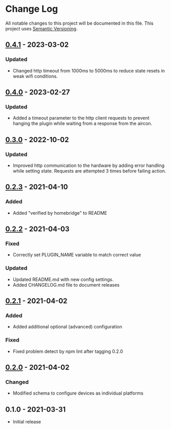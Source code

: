 # Change Log

All notable changes to this project will be documented in this file. This project uses [Semantic Versioning](https://semver.org/).


## [0.4.1] - 2023-03-02
### Updated
- Changed http timeout from 1000ms to 5000ms to reduce state resets
  in weak wifi conditions.


## [0.4.0] - 2023-02-27
### Updated
- Added a timeout parameter to the http client requests to prevent
  hanging the plugin while waiting from a response from the aircon.


## [0.3.0] - 2022-10-02
### Updated
- Improved http communication to the hardware by adding error handling while
  setting state.  Requests are attempted 3 times before failing action.


## [0.2.3] - 2021-04-10
### Added
- Added "verified by homebridge" to README


## [0.2.2] - 2021-04-03
### Fixed
- Correctly set PLUGIN_NAME variable to match correct value

### Updated
- Updated README.md with new config settings.
- Added CHANGELOG.md file to document releases


## [0.2.1] - 2021-04-02
### Added
- Added additional optional (advanced) configuration

### Fixed
- Fixed problem detect by npm lint after tagging 0.2.0


## [0.2.0] - 2021-04-02
### Changed
- Modified schema to configure devices as individual platforms


##  0.1.0 - 2021-03-31
- Initial release


[Unreleased]: https://github.com/rchrch/homebridge-mhacwifi1-lan/compare/0.4.1...main
[0.4.1]: https://github.com/rchrch/homebridge-mhacwifi1-lan/compare/0.4.0...0.4.1
[0.4.0]: https://github.com/rchrch/homebridge-mhacwifi1-lan/compare/0.3.0...0.4.0
[0.3.0]: https://github.com/rchrch/homebridge-mhacwifi1-lan/compare/0.2.3...0.3.0
[0.2.3]: https://github.com/rchrch/homebridge-mhacwifi1-lan/compare/0.2.2...0.2.3
[0.2.2]: https://github.com/rchrch/homebridge-mhacwifi1-lan/compare/0.2.1...0.2.2
[0.2.1]: https://github.com/rchrch/homebridge-mhacwifi1-lan/compare/0.2.0...0.2.1
[0.2.0]: https://github.com/rchrch/homebridge-mhacwifi1-lan/compare/0.1.0..0.2.0
